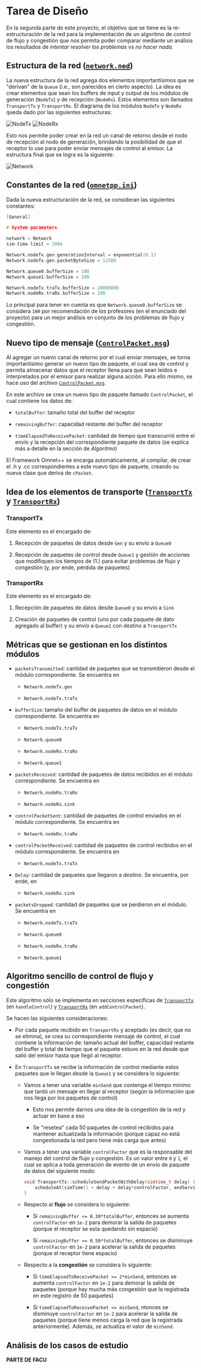 # Tarea de Diseño

En la segunda parte de este proyecto, el objetivo que se tiene es la re-estructuración de la red para la implementación de un algoritmo de control de flujo y congestión que nos permita poder comparar mediante un análisis los resultados de _intentar resolver los problemas_ vs _no hacer nada_.

## Estructura de la red ([`network.ned`](network.ned))

La nueva estructura de la red agrega dos elementos importantísimos que se "derivan" de la `Queue` (i.e., son parecidos en cierto aspecto). La idea es crear elementos que sean los buffers de input y output de los módulos de generación (`NodeTx`) y de recepción (`NodeRx`). Estos elementos son llamados `TransportTx` y `TransportRx`.
El diagrama de los módulos `NodeTx` y `NodeRx` queda dado por las siguientes estructuras:

![NodeTx](img/NodeTx.png) ![NodeRx](img/NodeRx.png)

Esto nos permite poder crear en la red un canal de retorno desde el nodo de recepción al nodo de generación, brindando la posibilidad de que el receptor lo use para poder enviar mensajes de control al emisor.
La estructura final que se logra es la siguiente:

![Network](img/Network.png)

## Constantes de la red ([`omnetpp.ini`](omnetpp.ini))

Dada la nueva estructuración de la red, se consideran las siguientes constantes:

```cpp
[General]

# System parameters

network = Network
sim-time-limit = 200s

Network.nodeTx.gen.generationInterval = exponential(0.1)
Network.nodeTx.gen.packetByteSize = 12500

Network.queue0.bufferSize = 100
Network.queue1.bufferSize = 200

Network.nodeTx.traTx.bufferSize = 20000000
Network.nodeRx.traRx.bufferSize = 200
```

Lo principal para tener en cuenta es que `Network.queue0.bufferSize` se considera `100` por recomendación de los profesores (en el enunciado del proyecto) para un mejor análisis en conjunto de los problemas de flujo y congestión.

## Nuevo tipo de mensaje ([`ControlPacket.msg`](ControlPacket.msg))

Al agregar un nuevo canal de retorno por el cual enviar mensajes, se torna importantísimo generar un nuevo tipo de paquete, el cual sea de control y permita almacenar datos que el receptor llena para que sean leídos e interpretados por el emisor para realizar alguna acción.
Para ello mismo, se hace uso del archivo [`ControlPacket.msg`](ControlPacket.msg).

En este archivo se crea un nuevo tipo de paquete llamado `ControlPacket`, el cual contiene los datos de:

- `totalBuffer`: tamaño total del buffer del receptor

- `remainingBuffer`: capacidad restante del buffer del receptor

- `timeElapsedToReceivePacket`: cantidad de tiempo que transcurrió entre el envío y la recepción del correspondiente paquete de datos (se explica más a detalle en la sección de _Algoritmo_)

El Framework Omnet++ se encarga automáticamente, al compilar, de crear el .h y .cc correspondientes a este nuevo tipo de paquete, creando su nueva clase que deriva de `cPacket`.

## Idea de los elementos de transporte ([`TransportTx`](TransportTx.cc) y [`TransportRx`](TransportRx.cc))

### TransportTx

Este elemento es el encargado de:

1. Recepción de paquetes de datos desde `Gen` y su envío a `Queue0`

2. Recepción de paquetes de control desde `Queue1` y gestión de acciones que modifiquen los tiempos de (1.) para evitar problemas de flujo y congestión (y, por ende, pérdida de paquetes)

### TransportRx

Este elemento es el encargado de:

1. Recepción de paquetes de datos desde `Queue0` y su envío a `Sink`

2. Creación de paquetes de control (uno por cada paquete de dato agregado al buffer) y su envío a `Queue1` con destino a `TransportTx`

## Métricas que se gestionan en los distintos módulos

- `packetsTransmitted`: cantidad de paquetes que se transmitieron desde el módulo correspondiente. Se encuentra en

    - `Network.nodeTx.gen`

    - `Network.nodeTx.traTx`

- `bufferSize`: tamaño del buffer de paquetes de datos en el módulo correspondiente. Se encuentra en

    - `Network.nodeTx.traTx`

    - `Network.queue0`

    - `Network.nodeRx.traRx`

    - `Network.queue1`

- `packetsReceived`: cantidad de paquetes de datos recibidos en el módulo correspondiente. Se encuentra en

    - `Network.nodeRx.traRx`

    - `Network.nodeRx.sink`

- `controlPacketSent`: cantidad de paquetes de control enviados en el módulo correspondiente. Se encuentra en

    - `Network.nodeRx.traRx`

- `controlPacketReceived`: cantidad de paquetes de control recibidos en el módulo correspondiente. Se encuentra en

    - `Network.nodeTx.traTx`

- `Delay`: cantidad de paquetes que llegaron a destino. Se encuentra, por ende, en

    - `Network.nodeRx.sink`

- `packetsDropped`: cantidad de paquetes que se perdieron en el módulo. Se encuentra en

    - `Network.nodeTx.traTx`

    - `Network.queue0`

    - `Network.nodeRx.traRx`

    - `Network.queue1`

## Algoritmo sencillo de control de flujo y congestión

Este algoritmo sólo se implementa en secciones específicas de [`TransportTx`](TransportTx.cc) (en `handleControl`) y [`TransportRx`](TransportRx.cc) (en `addControlPacket`).

Se hacen las siguientes consideraciones:

- Por cada paquete recibido en `TransportRx` y aceptado (es decir, que no se elimina), se crea su correspondiente mensaje de control, el cual contiene la información de: tamaño actual del buffer, capacidad restante del buffer y total de tiempo que el paquete estuvo en la red desde que salió del emisor hasta que llegó al receptor.

- En `TransportTx` se recibe la información de control mediante estos paquetes que le llegan desde la `Queue1` y se considera lo siguiente:

    - Vamos a tener una variable `minSend` que contenga el tiempo mínimo que tardó un mensaje en llegar al receptor (según la información que nos llega por los paquetes de control)
    
        - Esto nos permite darnos una idea de la congestión de la red y actuar en base a eso

        - Se "resetea" cada 50 paquetes de control recibidos para mantener actualizada la información (porque capaz no está congestionada la red pero tiene más carga que antes)
    
    - Vamos a tener una variable `controlFactor` que es la responsable del manejo del control de flujo y congestión. Es un valor entre `0` y `1`, el cual se aplica a toda generación de evento de un envío de paquete de datos del siguiente modo:
        ```cpp
        void TransportTx::scheduleSendPacketWithDelay(simtime_t delay) {
            scheduleAt(simTime() + delay + delay*controlFactor, endServiceEvent);
        }
        ```
    
    - Respecto al **flujo** se considera lo siguiente:

        - Si `remainingBuffer <= 0.30*totalBuffer`, entonces se aumenta `controlFactor` en `1e-2` para demorar la salida de paquetes (porque el receptor se esta quedando sin espacio)

        - Si `remainingBuffer >= 0.50*totalBuffer`, entonces se disminuye `controlFactor` en `1e-2` para acelerar la salida de paquetes (porque el receptor tiene espacio)

    - Respecto a la **congestión** se considera lo siguiente:

        - Si `timeElapsedToReceivePacket >= 2*minSend`, entonces se aumenta `controlFactor` en `1e-2` para demorar la salida de paquetes (porque hay mucha más congestión que la registrada en este registro de 50 paquetes)

        - Si `timeElapsedToReceivePacket <= minSend`, ntonces se disminuye `controlFactor` en `1e-2` para acelerar la salida de paquetes (porque tiene menos carga la red que la registrada anteriormente). Además, se actualiza el valor de `minSend`.

## Análisis de los casos de estudio

**PARTE DE FACU**